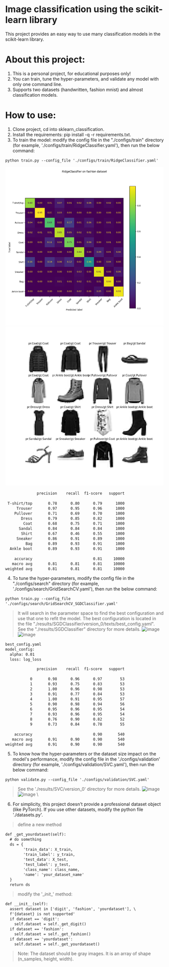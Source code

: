 # Image classification using the scikit-learn library
This project provides an easy way to use many classification models in the scikit-learn library.
# About this project:
1. This is a personal project, for educational purposes only!
2. You can train, tune the hyper-parameters, and validate any model with only one command line.
3. Supports two datasets (handwritten, fashion mnist) and almost classification models.
# How to use:
1. Clone project, cd into sklearn_classification.
2. Install the requirements: pip install -q -r requirements.txt.
3. To train the model: modify the config file in the "./configs/train" directory (for example, './configs/train/RidgeClassifier.yaml'), then run the below command:
```
python train.py --config_file './configs/train/RidgeClassifier.yaml'
```
![image](results/RidgeClassifier/version_0/images/confusion_matrix.png) \
![image](results/RidgeClassifier/version_0/images/fashion_predicted.png)
```
              precision    recall  f1-score   support

 T-shirt/top       0.78      0.80      0.79      1000
     Trouser       0.97      0.95      0.96      1000
    Pullover       0.71      0.69      0.70      1000
       Dress       0.79      0.85      0.82      1000
        Coat       0.68      0.75      0.71      1000
      Sandal       0.84      0.84      0.84      1000
       Shirt       0.67      0.46      0.55      1000
     Sneaker       0.86      0.91      0.89      1000
         Bag       0.89      0.93      0.91      1000
  Ankle boot       0.89      0.93      0.91      1000

    accuracy                           0.81     10000
   macro avg       0.81      0.81      0.81     10000
weighted avg       0.81      0.81      0.81     10000
```
4. To tune the hyper-parameters, modify the config file in the "./configs/search" directory (for example, './configs/search/GridSearchCV.yaml'), then run the below command:
```
python train.py --config_file './configs/search/GridSearchCV_SGDClassifier.yaml'
```
> It will search in the parameter space to find the best configuration and use that one to refit the model. The best configuration is located in the file "./results/SGDClassifier/version_0/texts/best_config.yaml". See the "./results/SGDClassifier" directory for more details.
  ![image](https://github.com/user-attachments/assets/777637e4-2b18-4d6f-8738-88ec4f5da347) \
  ![image](https://github.com/user-attachments/assets/43a84f8f-4341-4e0c-84e7-ea8643c3cfda)
```
best_config.yaml
model_config:
  alpha: 0.01
  loss: log_loss
```
```
              precision    recall  f1-score   support

           0       0.98      0.96      0.97        53
           1       0.93      0.75      0.83        53
           2       1.00      0.96      0.98        53
           3       0.91      0.77      0.84        53
           4       1.00      0.91      0.95        57
           5       0.90      0.98      0.94        56
           6       0.95      0.96      0.95        54
           7       0.93      0.96      0.95        54
           8       0.76      0.90      0.82        52
           9       0.73      0.84      0.78        55

    accuracy                           0.90       540
   macro avg       0.91      0.90      0.90       540
weighted avg       0.91      0.90      0.90       540
```
5. To know how the hyper-parameters or the dataset size impact on the model's performance, modify the config file in the './configs/validation' directory (for example, './configs/validation/SVC.yaml'), then run the below command:
```
python validate.py --config_file './configs/validation/SVC.yaml'
```
> See the './results/SVC/version_0' directory for more details.
![image](https://github.com/user-attachments/assets/d1b7b2d0-9ba7-49b7-84ea-655861f9fba3) \
![image](https://github.com/user-attachments/assets/dd080565-1f40-4bc0-9f59-4c00ffbb7853) \
6. For simplicity, this project doesn't provide a professional dataset object (like PyTorch). If you use other datasets, modify the python file './datasets.py'.
> define a new method
```
def _get_yourdataset(self):
  # do something
  ds = {
        'train_data': X_train,
        'train_label': y_train,
        'test_data': X_test,
        'test_label': y_test,
        'class_name': class_name,
        'name': 'your_dataset_name'
  }
  return ds
```
> modify the '\__init__' method:
```
def __init__(self):
  assert dataset in ['digit', 'fashion', 'yourdataset'], \
  f'{dataset} is not supported'
  if dataset == 'digit':
    self.dataset = self._get_digit()
  if dataset == 'fashion':
    self.dataset = self._get_fashion()
  if dataset == 'yourdataset':
    self.dataset = self._get_yourdataset()
```
> Note: The dataset should be gray images. It is an array of shape (n_samples, height, width).







